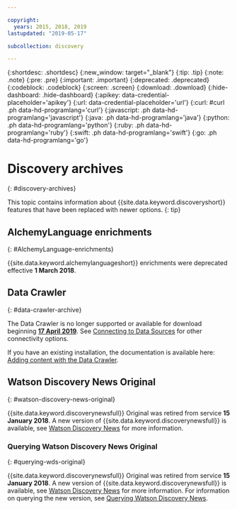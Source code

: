 ```yaml
---

copyright:
  years: 2015, 2018, 2019
lastupdated: "2019-05-17"

subcollection: discovery

---
```


{:shortdesc: .shortdesc}
{:new_window: target="_blank"}
{:tip: .tip}
{:note: .note}
{:pre: .pre}
{:important: .important}
{:deprecated: .deprecated}
{:codeblock: .codeblock}
{:screen: .screen}
{:download: .download}
{:hide-dashboard: .hide-dashboard}
{:apikey: data-credential-placeholder='apikey'} 
{:url: data-credential-placeholder='url'}
{:curl: #curl .ph data-hd-programlang='curl'}
{:javascript: .ph data-hd-programlang='javascript'}
{:java: .ph data-hd-programlang='java'}
{:python: .ph data-hd-programlang='python'}
{:ruby: .ph data-hd-programlang='ruby'}
{:swift: .ph data-hd-programlang='swift'}
{:go: .ph data-hd-programlang='go'}

# Discovery archives
{: #discovery-archives}

This topic contains information about {{site.data.keyword.discoveryshort}} features that have been replaced with newer options.
{: tip}

## AlchemyLanguage enrichments
{: #AlchemyLanguage-enrichments}

{{site.data.keyword.alchemylanguageshort}} enrichments were deprecated effective **1 March 2018**.

## Data Crawler
{: #data-crawler-archive}

The Data Crawler is no longer supported or available for download beginning [**17 April 2019**](/docs/services/discovery?topic=discovery-release-notes#17apr19). See [Connecting to Data Sources](/docs/services/discovery?topic=discovery-sources#sources) for other connectivity options.

If you have an existing installation, the documentation is available here: [Adding content with the Data Crawler](/docs/services/discovery?topic=discovery-adding-content-with-data-crawler#adding-content-with-data-crawler).

## Watson Discovery News Original
{: #watson-discovery-news-original}

{{site.data.keyword.discoverynewsfull}} Original was retired from service **15 January 2018**. A new version of {{site.data.keyword.discoverynewsfull}} is available, see [Watson Discovery News](/docs/services/discovery?topic=discovery-watson-discovery-news#watson-discovery-news) for more information.

### Querying Watson Discovery News Original
{: #querying-wds-original}

{{site.data.keyword.discoverynewsfull}} Original was retired from service **15 January 2018**. A new version of {{site.data.keyword.discoverynewsfull}} is available, see [Watson Discovery News](/docs/services/discovery?topic=discovery-watson-discovery-news#watson-discovery-news) for more information. For information on querying the new version, see [Querying Watson Discovery News](/docs/services/discovery?topic=discovery-query-concepts#querying-news).

